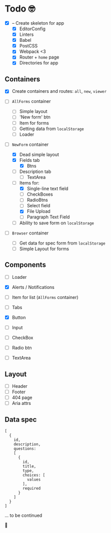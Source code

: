 # Todo 🤓

* [x] – Create skeleton for app
  * [x] EditorConfig
  * [x] Linters
  * [x] Babel
  * [x] PostCSS
  * [x] Webpack <3
  * [x] Router + `home` page
  * [x] Directories for app

## Containers

* [x] Create containers and routes: `all`, `new`, `viewer`

* [ ] `AllForms` container
  * [ ] Simple layout
  * [ ] 'New form' btn
  * [ ] Item for forms
  * [ ] Getting data from `localStorage`
  * [ ] Loader

* [ ] `NewForm` container
  * [x] Dead simple layout
  * [x] Fields tab
    * [x] Btns
  * [ ] Description tab
    * [ ] TextArea
  * [ ] Items for:
    * [x] Single-line text field
    * [ ] CheckBoxes
    * [ ] RadioBtns
    * [ ] Select field
    * [x] File Upload
    * [ ] Paragraph Text Field
  * [ ] Ability to save form on `localStorage`

* [ ] `Browser` container
  * [ ] Get data for spec form from `localStorage`
  * [ ] Simple Layout for forms

## Components

* [ ] Loader
* [x] Alerts / Notifications
* [ ] Item for list (`AllForms` container)
* [ ] Tabs
* [x] Button
* [ ] Input
* [ ] CheckBox
* [ ] Radio btn
* [ ] TextArea


## Layout

* [ ] Header
* [ ] Footer
* [ ] 404 page
* [ ] Aria attrs

## Data spec

```
[
  {
    id,
    description,
    questions:
    [
      {
        id,
        title,
        type,
        choices: [
          values
        ],
        required
      }
    ]
  }
]
```

… to be continued

🚀
